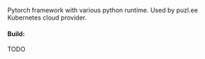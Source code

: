 Pytorch framework with various python runtime. Used by puzl.ee Kubernetes cloud provider.

#### Build:

TODO
